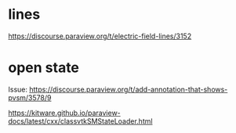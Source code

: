 # lines
https://discourse.paraview.org/t/electric-field-lines/3152


# open state

Issue: https://discourse.paraview.org/t/add-annotation-that-shows-pvsm/3578/9

https://kitware.github.io/paraview-docs/latest/cxx/classvtkSMStateLoader.html
